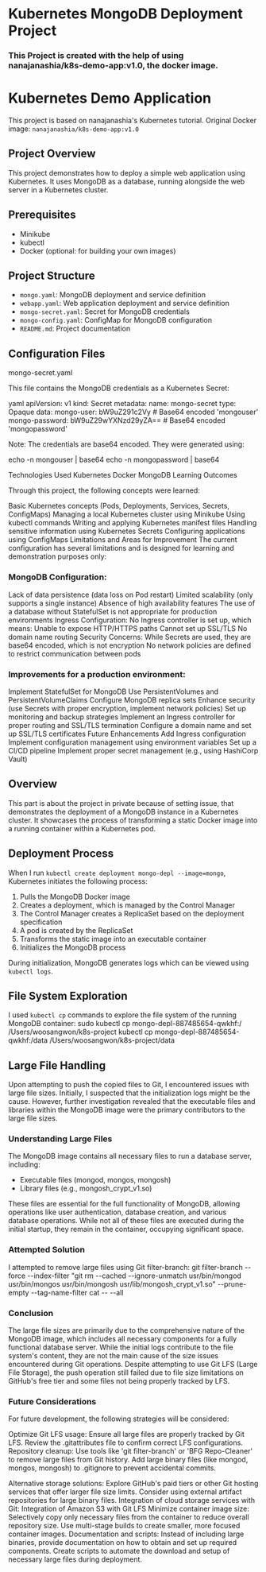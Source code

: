 # Kubernetes MongoDB Deployment Project
### This Project is created with the help of using nanajanashia/k8s-demo-app:v1.0, the docker image.
# Kubernetes Demo Application
This project is based on nanajanashia's Kubernetes tutorial.
Original Docker image: `nanajanashia/k8s-demo-app:v1.0`

## Project Overview
This project demonstrates how to deploy a simple web application using Kubernetes. It uses MongoDB as a database, running alongside the web server in a Kubernetes cluster.

## Prerequisites
- Minikube
- kubectl
- Docker (optional: for building your own images)

## Project Structure
- `mongo.yaml`: MongoDB deployment and service definition
- `webapp.yaml`: Web application deployment and service definition
- `mongo-secret.yaml`: Secret for MongoDB credentials
- `mongo-config.yaml`: ConfigMap for MongoDB configuration
- `README.md`: Project documentation

## Configuration Files
 mongo-secret.yaml

This file contains the MongoDB credentials as a Kubernetes Secret:

yaml
apiVersion: v1
kind: Secret
metadata:
  name: mongo-secret
type: Opaque
data:
  mongo-user: bW9uZ291c2Vy # Base64 encoded 'mongouser'
  mongo-password: bW9uZ29wYXNzd29yZA== # Base64 encoded 'mongopassword'

Note: The credentials are base64 encoded. They were generated using:

echo -n mongouser | base64
echo -n mongopassword | base64 

Technologies Used
Kubernetes
Docker
MongoDB
Learning Outcomes

Through this project, the following concepts were learned:

Basic Kubernetes concepts (Pods, Deployments, Services, Secrets, ConfigMaps)
Managing a local Kubernetes cluster using Minikube
Using kubectl commands
Writing and applying Kubernetes manifest files
Handling sensitive information using Kubernetes Secrets
Configuring applications using ConfigMaps
Limitations and Areas for Improvement
The current configuration has several limitations and is designed for learning and demonstration purposes only:

### MongoDB Configuration:
Lack of data persistence (data loss on Pod restart)
Limited scalability (only supports a single instance)
Absence of high availability features
The use of a database without StatefulSet is not appropriate for production environments
Ingress Configuration:
No Ingress controller is set up, which means:
Unable to expose HTTP/HTTPS paths
Cannot set up SSL/TLS
No domain name routing
Security Concerns:
While Secrets are used, they are base64 encoded, which is not encryption
No network policies are defined to restrict communication between pods

### Improvements for a production environment:

Implement StatefulSet for MongoDB
Use PersistentVolumes and PersistentVolumeClaims
Configure MongoDB replica sets
Enhance security (use Secrets with proper encryption, implement network policies)
Set up monitoring and backup strategies
Implement an Ingress controller for proper routing and SSL/TLS termination
Configure a domain name and set up SSL/TLS certificates
Future Enhancements
Add Ingress configuration
Implement configuration management using environment variables
Set up a CI/CD pipeline
Implement proper secret management (e.g., using HashiCorp Vault)

## Overview
This part is about the project in private because of setting issue, that demonstrates the deployment of a MongoDB instance in a Kubernetes cluster. It showcases the process of transforming a static Docker image into a running container within a Kubernetes pod. 

## Deployment Process
When I run `kubectl create deployment mongo-depl --image=mongo`, Kubernetes initiates the following process:
1. Pulls the MongoDB Docker image
2. Creates a deployment, which is managed by the Control Manager
3. The Control Manager creates a ReplicaSet based on the deployment specification
4. A pod is created by the ReplicaSet
5. Transforms the static image into an executable container
6. Initializes the MongoDB process

During initialization, MongoDB generates logs which can be viewed using `kubectl logs`.

## File System Exploration
I used `kubectl cp` commands to explore the file system of the running MongoDB container: sudo kubectl cp mongo-depl-887485654-qwkhf:/ /Users/woosangwon/k8s-project
kubectl cp mongo-depl-887485654-qwkhf:/data /Users/woosangwon/k8s-project/data

## Large File Handling
Upon attempting to push the copied files to Git, I encountered issues with large file sizes. Initially, I suspected that the initialization logs might be the cause. However, further investigation revealed that the executable files and libraries within the MongoDB image were the primary contributors to the large file sizes.

### Understanding Large Files
The MongoDB image contains all necessary files to run a database server, including:
- Executable files (mongod, mongos, mongosh)
- Library files (e.g., mongosh_crypt_v1.so)

These files are essential for the full functionality of MongoDB, allowing operations like user authentication, database creation, and various database operations. While not all of these files are executed during the initial startup, they remain in the container, occupying significant space.

### Attempted Solution
I attempted to remove large files using Git filter-branch: git filter-branch --force --index-filter
"git rm --cached --ignore-unmatch usr/bin/mongod usr/bin/mongos usr/bin/mongosh usr/lib/mongosh_crypt_v1.so"
--prune-empty --tag-name-filter cat -- --all

### Conclusion
The large file sizes are primarily due to the comprehensive nature of the MongoDB image, which includes all necessary components for a fully functional database server. While the initial logs contribute to the file system's content, they are not the main cause of the size issues encountered during Git operations. Despite attempting to use Git LFS (Large File Storage), the push operation still failed due to file size limitations on GitHub's free tier and some files not being properly tracked by LFS.

### Future Considerations
For future development, the following strategies will be considered:

Optimize Git LFS usage:
Ensure all large files are properly tracked by Git LFS.
Review the .gitattributes file to confirm correct LFS configurations.
Repository cleanup: Use tools like 'git filter-branch' or 'BFG Repo-Cleaner' to remove large files from Git history. Add large binary files (like mongod, mongos, mongosh) to .gitignore to prevent accidental commits.

Alternative storage solutions:
Explore GitHub's paid tiers or other Git hosting services that offer larger file size limits.
Consider using external artifact repositories for large binary files.
Integration of cloud storage services with Git: Integration of Amazon S3 with Git LFS
Minimize container image size:
Selectively copy only necessary files from the container to reduce overall repository size.
Use multi-stage builds to create smaller, more focused container images.
Documentation and scripts:
Instead of including large binaries, provide documentation on how to obtain and set up required components.
Create scripts to automate the download and setup of necessary large files during deployment.

